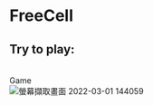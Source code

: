 # FreeCell 
## Try to play:
<br url="https://tonyrj3268.github.io/FreeCell/index.html">Game<br>
![螢幕擷取畫面 2022-03-01 144059](https://user-images.githubusercontent.com/74391293/156118249-71fa580d-eb1a-4842-b583-0ac465b4d484.jpg)
